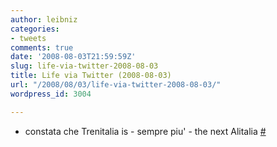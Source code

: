 ```yaml
---
author: leibniz
categories:
- tweets
comments: true
date: '2008-08-03T21:59:59Z'
slug: life-via-twitter-2008-08-03
title: Life via Twitter (2008-08-03)
url: "/2008/08/03/life-via-twitter-2008-08-03/"
wordpress_id: 3004

---
```

* constata che Trenitalia is - sempre piu' - the next Alitalia [#](https://twitter.com/leibniz/statuses/876396776)


